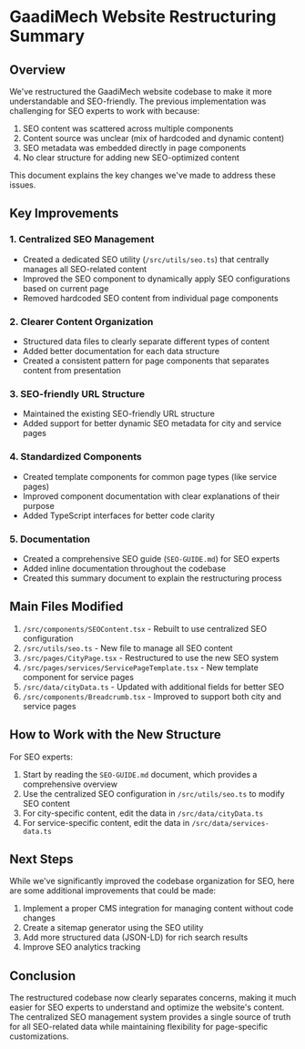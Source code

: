 # GaadiMech Website Restructuring Summary

## Overview

We've restructured the GaadiMech website codebase to make it more understandable and SEO-friendly. The previous implementation was challenging for SEO experts to work with because:

1. SEO content was scattered across multiple components
2. Content source was unclear (mix of hardcoded and dynamic content)
3. SEO metadata was embedded directly in page components
4. No clear structure for adding new SEO-optimized content

This document explains the key changes we've made to address these issues.

## Key Improvements

### 1. Centralized SEO Management

- Created a dedicated SEO utility (`/src/utils/seo.ts`) that centrally manages all SEO-related content
- Improved the SEO component to dynamically apply SEO configurations based on current page
- Removed hardcoded SEO content from individual page components

### 2. Clearer Content Organization

- Structured data files to clearly separate different types of content
- Added better documentation for each data structure
- Created a consistent pattern for page components that separates content from presentation

### 3. SEO-friendly URL Structure

- Maintained the existing SEO-friendly URL structure
- Added support for better dynamic SEO metadata for city and service pages

### 4. Standardized Components

- Created template components for common page types (like service pages)
- Improved component documentation with clear explanations of their purpose
- Added TypeScript interfaces for better code clarity

### 5. Documentation

- Created a comprehensive SEO guide (`SEO-GUIDE.md`) for SEO experts
- Added inline documentation throughout the codebase
- Created this summary document to explain the restructuring process

## Main Files Modified

1. `/src/components/SEOContent.tsx` - Rebuilt to use centralized SEO configuration
2. `/src/utils/seo.ts` - New file to manage all SEO content
3. `/src/pages/CityPage.tsx` - Restructured to use the new SEO system
4. `/src/pages/services/ServicePageTemplate.tsx` - New template component for service pages
5. `/src/data/cityData.ts` - Updated with additional fields for better SEO
6. `/src/components/Breadcrumb.tsx` - Improved to support both city and service pages

## How to Work with the New Structure

For SEO experts:

1. Start by reading the `SEO-GUIDE.md` document, which provides a comprehensive overview
2. Use the centralized SEO configuration in `/src/utils/seo.ts` to modify SEO content
3. For city-specific content, edit the data in `/src/data/cityData.ts`
4. For service-specific content, edit the data in `/src/data/services-data.ts`

## Next Steps

While we've significantly improved the codebase organization for SEO, here are some additional improvements that could be made:

1. Implement a proper CMS integration for managing content without code changes
2. Create a sitemap generator using the SEO utility
3. Add more structured data (JSON-LD) for rich search results
4. Improve SEO analytics tracking

## Conclusion

The restructured codebase now clearly separates concerns, making it much easier for SEO experts to understand and optimize the website's content. The centralized SEO management system provides a single source of truth for all SEO-related data while maintaining flexibility for page-specific customizations. 